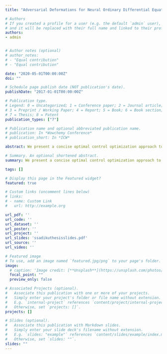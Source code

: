 ```yaml
---
title: "Adversarial Deformations for Neural Ordinary Differential Equations"

# Authors
# If you created a profile for a user (e.g. the default `admin` user), write the username (folder name) here 
# and it will be replaced with their full name and linked to their profile.
authors:
- admin


# Author notes (optional)
# author_notes:
# - "Equal contribution"
# - "Equal contribution"

date: "2020-05-01T00:00:00Z"
doi: ""

# Schedule page publish date (NOT publication's date).
publishDate: "2017-01-01T00:00:00Z"

# Publication type.
# Legend: 0 = Uncategorized; 1 = Conference paper; 2 = Journal article;
# 3 = Preprint / Working Paper; 4 = Report; 5 = Book; 6 = Book section;
# 7 = Thesis; 8 = Patent
publication_types: ["7"]

# Publication name and optional abbreviated publication name.
# publication: In *Wowchemy Conference*
# publication_short: In *ICW*

abstract: We present a concise optimal control optimization approach to continuous-depth deep learning models by discussing ideas and algorithms derived from the optimality conditions of the powerful Pontryagin's Maximum Principle. The new emerging field of constant memory cost models, however, is vulnerable to adversarial attacks. Apart from highlighting the inconsistency of neural networks theoretically, we experiment with adversarial deformations for neural ordinary differential equations on MNIST and compare our results to convolutional neural-network based architectures.

# Summary. An optional shortened abstract.
summary: We present a concise optimal control optimization approach to continuous-depth deep learning models by discussing ideas and algorithms derived from the optimality conditions of the powerful Pontryagin's Maximum Principle. The new emerging field of constant memory cost models, however, is vulnerable to adversarial attacks. Apart from highlighting the inconsistency of neural networks theoretically, we experiment with adversarial deformations for neural ordinary differential equations on MNIST and compare our results to convolutional neural-network based architectures.

tags: []

# Display this page in the Featured widget?
featured: true

# Custom links (uncomment lines below)
# links:
# - name: Custom Link
#   url: http://example.org

url_pdf: ''
url_code: ''
url_dataset: ''
url_poster: ''
url_project: ''
url_slides: 'ssadikuthesisslides.pdf'
url_source: ''
url_video: ''

# Featured image
# To use, add an image named `featured.jpg/png` to your page's folder. 
image:
  # caption: 'Image credit: [**Unsplash**](https://unsplash.com/photos/pLCdAaMFLTE)'
  focal_point: ""
  preview_only: false

# Associated Projects (optional).
#   Associate this publication with one or more of your projects.
#   Simply enter your project's folder or file name without extension.
#   E.g. `internal-project` references `content/project/internal-project/index.md`.
#   Otherwise, set `projects: []`.
projects: []

# Slides (optional).
#   Associate this publication with Markdown slides.
#   Simply enter your slide deck's filename without extension.
#   E.g. `slides: "example"` references `content/slides/example/index.md`.
#   Otherwise, set `slides: ""`.
slides: ""
---
```


